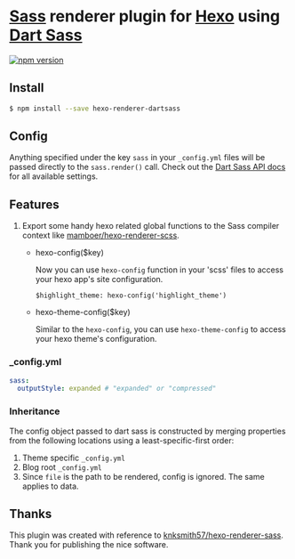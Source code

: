 [Sass] renderer plugin for [Hexo] using [Dart Sass]
==

[![npm version](https://badge.fury.io/js/hexo-renderer-dartsass.svg)](https://badge.fury.io/js/hexo-renderer-dartsass)

## Install
```sh
$ npm install --save hexo-renderer-dartsass
```

## Config
Anything specified under the key `sass` in your `_config.yml` files will be passed directly to the `sass.render()` call. 
Check out the [Dart Sass API docs](https://github.com/sass/dart-sass#javascript-api) for all available settings.

## Features
1. Export some handy hexo related global functions to the Sass compiler context like [mamboer/hexo-renderer-scss].
   - hexo-config($key)

     Now you can use `hexo-config` function in your 'scss' files to access your hexo app's site configuration.

     ```
     $highlight_theme: hexo-config('highlight_theme')
     ```

   - hexo-theme-config($key)

     Similar to the `hexo-config`, you can use `hexo-theme-config` to access your hexo theme's configuration.

### _config.yml
```yaml
sass:
  outputStyle: expanded # "expanded" or "compressed"
```

### Inheritance
The config object passed to dart sass is constructed by merging properties from
the following locations using a least-specific-first order:

1. Theme specific `_config.yml`
2. Blog root `_config.yml`
3. Since `file` is the path to be rendered, config is ignored. The same applies to data.

## Thanks
This plugin was created with reference to [knksmith57/hexo-renderer-sass]. Thank you for publishing the nice software.

[Hexo]: http://hexo.io
[Sass]: http://sass-lang.com/
[Dart Sass]: https://sass-lang.com/dart-sass
[node-sass]: https://github.com/andrew/node-sass
[Dart Sass API docs]: https://github.com/sass/dart-sass#javascript-api
[knksmith57/hexo-renderer-sass]: https://github.com/knksmith57/hexo-renderer-sass
[mamboer/hexo-renderer-scss]: https://github.com/mamboer/hexo-renderer-scss
